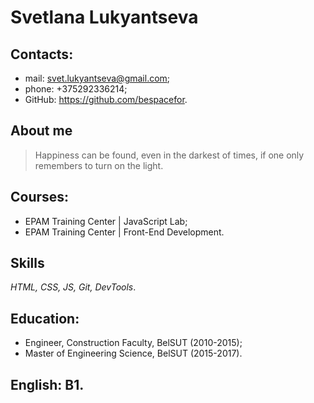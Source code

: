 # **Svetlana Lukyantseva**

## **Сontacts:**

- mail: svet.lukyantseva@gmail.com;
- phone: +375292336214;
- GitHub: https://github.com/bespacefor.

## **About me**

>Happiness can be found, even in the darkest of times, if one only remembers to turn on the light.

## **Сourses:**

- EPAM Training Center | JavaScript Lab;
- EPAM Training Center | Front-End Development.

## **Skills**

*HTML, CSS, JS, Git, DevTools*. 

## **Education:**

- Engineer, Construction Faculty, BelSUT (2010-2015);
- Master of Engineering Science, BelSUT (2015-2017).

## **English: B1**.